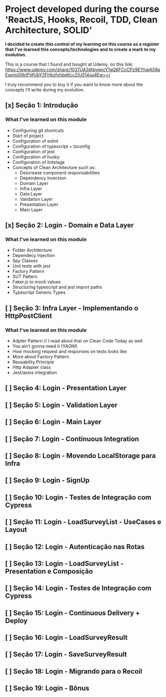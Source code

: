 # Project developed during the course 'ReactJS, Hooks, Recoil, TDD, Clean Architecture, SOLID'

**I decided to create this control of my learning on this course as a register that I've learned this concepts/technologies and to create a mark to my evolution.**

This is a course that I found and bought at Udemy, on this link: https://www.udemy.com/share/1037UA3@byepcY1gQ6FCcCPz9EYhajA58aEwnio00ktFtjfUbY2FHkzfxhbeKccZiU014xa4Ew==/

I truly recommend you to buy it if you want to know more about the concepts I'll write during my evolution.

## [x] Seção 1: Introdução

### What I've learned on this module
- Configuring git shortcuts
- Start of project
- Configuration of eslint
- Configuration of typescript + tsconfig
- Configuration of jest
- Configuration of husky
- Configuration of lintstage
- Concepts of Clean Architecture such as: 
  - Descrease component responsabilities
  - Dependency Inversion
  - Domain Layer
  - Infra Layer
  - Data Layer
  - Validation Layer
  - Presentation Layer
  - Main Layer

## [x] Seção 2: Login - Domain e Data Layer

### What I've learned on this module
- Folder Architecture
- Dependecy Injection
- Spy Classes
- Unit tests with jest
- Factory Pattern
- SUT Pattern
- Faker.js to mock values
- Structuring typescript and jest import paths
- Typescript Generic Types

## [ ] Seção 3: Infra Layer - Implementando o HttpPostClient
### What I've learned on this module
- Adpter Pattern // I read about that on Clean Code Today as well
- You ain't gonna need it (YAGNI)
- How mocking request and responses on tests looks like
- More about Factory Pattern
- Reusability Principle
- Http Adapter class
- Jest/axios integration

## [ ] Seção 4: Login - Presentation Layer
## [ ] Seção 5: Login - Validation Layer
## [ ] Seção 6: Login - Main Layer
## [ ] Seção 7: Login - Continuous Integration
## [ ] Seção 8: Login - Movendo LocalStorage para Infra
## [ ] Seção 9: Login - SignUp
## [ ] Seção 10: Login - Testes de Integração com Cypress
## [ ] Seção 11: Login - LoadSurveyList - UseCases e Layout
## [ ] Seção 12: Login - Autenticação nas Rotas
## [ ] Seção 13: Login - LoadSurveyList - Presentation e Composição
## [ ] Seção 14: Login - Testes de Integração com Cypress
## [ ] Seção 15: Login - Continuous Delivery + Deploy
## [ ] Seção 16: Login - LoadSurveyResult
## [ ] Seção 17: Login - SaveSurveyResult
## [ ] Seção 18: Login - Migrando para o Recoil
## [ ] Seção 19: Login - Bônus